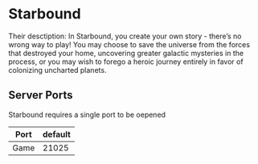 # Starbound

Their desctiption:
In Starbound, you create your own story - there’s no wrong way to play! You may choose to save the universe from the forces that destroyed your home, uncovering greater galactic mysteries in the process, or you may wish to forego a heroic journey entirely in favor of colonizing uncharted planets.

## Server Ports

Starbound requires a single port to be oepened

| Port    | default |
|---------|---------|
| Game    |  21025  |
